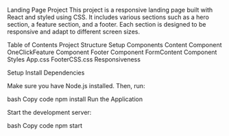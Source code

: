 Landing Page Project
This project is a responsive landing page built with React and styled using CSS. It includes various sections such as a hero section, a feature section, and a footer. Each section is designed to be responsive and adapt to different screen sizes.

Table of Contents
Project Structure
Setup
Components
Content Component
OneClickFeature Component
Footer Component
FormContent Component
Styles
App.css
FooterCSS.css
Responsiveness


Setup
Install Dependencies

Make sure you have Node.js installed. Then, run:

bash
Copy code
npm install
Run the Application

Start the development server:

bash
Copy code
npm start
